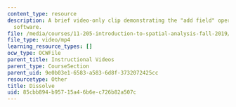 ```yaml
---
content_type: resource
description: A brief video-only clip demonstrating the "add field" operation in ArcGIS
  software.
file: /media/courses/11-205-introduction-to-spatial-analysis-fall-2019/85cbb894b95715a46b6ec726b82a507c_MIT11_205F19_dissolve.mp4
file_type: video/mp4
learning_resource_types: []
ocw_type: OCWFile
parent_title: Instructional Videos
parent_type: CourseSection
parent_uid: 9e0b03e1-6583-a583-6d8f-3732072425cc
resourcetype: Other
title: Dissolve
uid: 85cbb894-b957-15a4-6b6e-c726b82a507c
---
```


